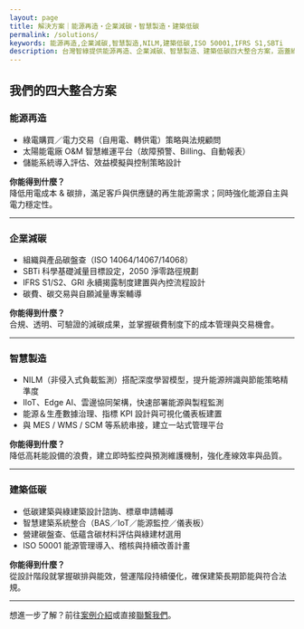 ```yaml
---
layout: page
title: 解決方案｜能源再造・企業減碳・智慧製造・建築低碳
permalink: /solutions/
keywords: 能源再造,企業減碳,智慧製造,NILM,建築低碳,ISO 50001,IFRS S1,SBTi
description: 台灣智綠提供能源再造、企業減碳、智慧製造、建築低碳四大整合方案，涵蓋綠電交易、碳盤查、NILM、ISO 50001 與智慧建築等服務。
---
```


## 我們的四大整合方案

### <a id="energy"></a>能源再造
- 綠電購買／電力交易（自用電、轉供電）策略與法規顧問  
- 太陽能電廠 O&M 智慧維運平台（故障預警、Billing、自動報表）  
- 儲能系統導入評估、效益模擬與控制策略設計

**你能得到什麼？**  
降低用電成本 & 碳排，滿足客戶與供應鏈的再生能源需求；同時強化能源自主與電力穩定性。

---

### <a id="decarbon"></a>企業減碳
- 組織與產品碳盤查（ISO 14064/14067/14068）  
- SBTi 科學基礎減量目標設定，2050 淨零路徑規劃  
- IFRS S1/S2、GRI 永續揭露制度建置與內控流程設計  
- 碳費、碳交易與自願減量專案輔導

**你能得到什麼？**  
合規、透明、可驗證的減碳成果，並掌握碳費制度下的成本管理與交易機會。

---

### <a id="smart"></a>智慧製造
- NILM（非侵入式負載監測）搭配深度學習模型，提升能源辨識與節能策略精準度  
- IIoT、Edge AI、雲邊協同架構，快速部署能源與製程監測  
- 能源＆生產數據治理、指標 KPI 設計與可視化儀表板建置  
- 與 MES / WMS / SCM 等系統串接，建立一站式管理平台

**你能得到什麼？**  
降低高耗能設備的浪費，建立即時監控與預測維護機制，強化產線效率與品質。

---

### <a id="building"></a>建築低碳
- 低碳建築與綠建築設計諮詢、標章申請輔導  
- 智慧建築系統整合（BAS／IoT／能源監控／儀表板）  
- 營建碳盤查、低蘊含碳材料評估與綠建材選用  
- ISO 50001 能源管理導入、稽核與持續改善計畫

**你能得到什麼？**  
從設計階段就掌握碳排與能效，營運階段持續優化，確保建築長期節能與符合法規。

---

想進一步了解？前往[案例介紹](/cases/)或直接[聯繫我們](/contact/)。
